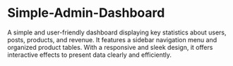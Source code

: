 # Simple-Admin-Dashboard
A simple and user-friendly dashboard displaying key statistics about users, posts, products, and revenue. It features a sidebar navigation menu and organized product tables. With a responsive and sleek design, it offers interactive effects to present data clearly and efficiently.
